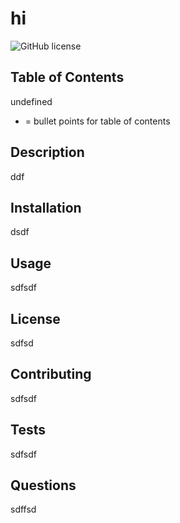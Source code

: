 # hi
  ![GitHub license](https://img.shields.io/badge/license-sdfsd-green.svg)

## Table of Contents

undefined
* = bullet points for table of contents

## Description 

ddf

## Installation

dsdf

## Usage

sdfsdf

## License

sdfsd

## Contributing

sdfsdf

## Tests

sdfsdf

## Questions

sdffsd


